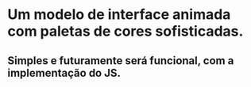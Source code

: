 # Um modelo de interface animada com paletas de cores sofisticadas. 
## Simples e futuramente será funcional, com a implementação do JS. 
